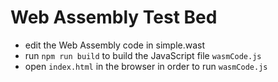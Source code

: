 # Web Assembly Test Bed

- edit the Web Assembly code in simple.wast
- run `npm run build` to build the JavaScript file `wasmCode.js`
- open `index.html` in the browser in order to run `wasmCode.js`